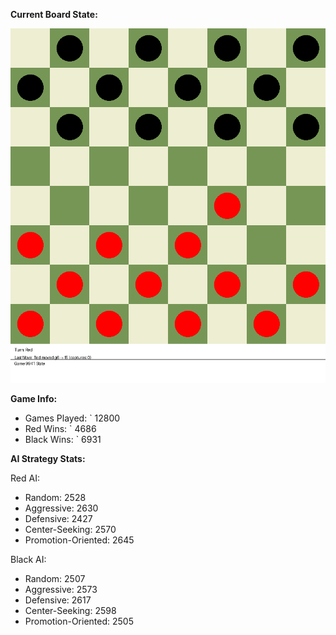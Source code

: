 
**Current Board State:**  
<!-- START_GIF -->
![Checkers Game](./checkers_game.gif)
<!-- END_GIF -->

**Game Info:**  
- Games Played: `<!-- GAMES_PLAYED --> 12800
- Red Wins: `<!-- RED_WINS --> 4686
- Black Wins: `<!-- BLACK_WINS --> 6931

<!-- AI_STATS -->
**AI Strategy Stats:**

Red AI:
- Random: 2528
- Aggressive: 2630
- Defensive: 2427
- Center-Seeking: 2570
- Promotion-Oriented: 2645

Black AI:
- Random: 2507
- Aggressive: 2573
- Defensive: 2617
- Center-Seeking: 2598
- Promotion-Oriented: 2505
